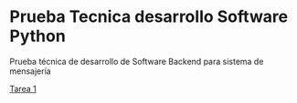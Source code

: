 # Prueba Tecnica desarrollo Software Python

Prueba técnica de desarrollo de Software Backend para sistema de mensajería

[Tarea 1](/task1/Readme.md)